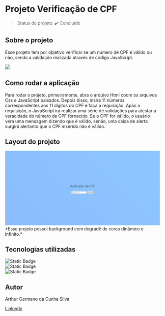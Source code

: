 # Projeto Verificação de CPF
> Status do projeto:  :heavy_check_mark: Concluído

## Sobre o projeto
Esse projeto tem por objetivo verificar se um número de CPF é válido ou não, sendo a validação realizada através de código JavaScript.

[![](https://mermaid.ink/img/pako:eNo1kE1OwzAQha9izQqktMpfkzQLJJoKCSQkVBALmi5GsdtaNHawHaAkOQxiwR3Y5mI4KXgxGo-_98YzDRSSMkhhe5BvxR6VIQ_LXBB7LtfXQjPVf_dfklAkov8pmbIpI9nd1YZMJhetYi8113xkWrI4e8QDp_gnkQN3fjJbDDjJmmzPCtyxcni9wVe8LxSvTHeCshFqV8xIJQYDbfva2JLlesV0JbVBgpLUuu4_FZebQQYO2G-VyKmdohkqOZg9K1kOqU0pquccctFZDmsj74-igNSomjlQVxQNW3LcKSwh3eJB2yqj3Pa_Pa1l3I4DFYonKct_ob1C2sA7pH7iTd2Z54YzL0jiwI8iB46QRv7UDUPXn4d-FETzJJ51DnyMDu40tqwXJnESRkFshd0vJeZ-pw?type=png)](https://mermaid.live/edit#pako:eNo1kE1OwzAQha9izQqktMpfkzQLJJoKCSQkVBALmi5GsdtaNHawHaAkOQxiwR3Y5mI4KXgxGo-_98YzDRSSMkhhe5BvxR6VIQ_LXBB7LtfXQjPVf_dfklAkov8pmbIpI9nd1YZMJhetYi8113xkWrI4e8QDp_gnkQN3fjJbDDjJmmzPCtyxcni9wVe8LxSvTHeCshFqV8xIJQYDbfva2JLlesV0JbVBgpLUuu4_FZebQQYO2G-VyKmdohkqOZg9K1kOqU0pquccctFZDmsj74-igNSomjlQVxQNW3LcKSwh3eJB2yqj3Pa_Pa1l3I4DFYonKct_ob1C2sA7pH7iTd2Z54YzL0jiwI8iB46QRv7UDUPXn4d-FETzJJ51DnyMDu40tqwXJnESRkFshd0vJeZ-pw)

## Como rodar a aplicação
Para rodar o projeto, primeiramente, abra o arquivo Html coom os arquivos Css e JavaScript baixados. Depois disso, insira 11 números correspondentes aos 11 dígitos do CPF e faça a requisição. Após a requisição, o JavaScript irá realizar uma série de validações para atestar a veracidade do número de CPF fornecido. Se o CPF for válido, o usuário verá uma mensagem dizendo que é válido, senão, uma caixa de alerta surgirá alertanto que o CPF inserido não é válido.

## Layout do projeto
<img src="https://github.com/ArthurGerman/Projetos/blob/84df765d64395e6a69c05b66b000253788d1a436/Projeto%20Verifica%C3%A7%C3%A3o%20CPF/images/Projeto%20Verifica%C3%A7%C3%A3o%20CPF.png">
*Esse projeto possui background com degradê de cores dinâmico e infinito.*

## Tecnologias utilizadas
<p>
 <img alt="Static Badge" src="https://img.shields.io/badge/Html-red"><br>
 <img alt="Static Badge" src="https://img.shields.io/badge/Css-blue"><br>
 <img alt="Static Badge" src="https://img.shields.io/badge/JavaScript-yellow">
</p>

## Autor
Arthur Germano da Cunha Silva

[LinkedIn](https://www.linkedin.com/in/arthur-germano-72000a271/)
